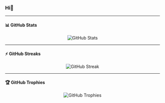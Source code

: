 ### Hi👋



---

#### 📊 GitHub Stats

<p align="center">
  <img src="https://github-readme-stats.vercel.app/api?username=Devthegreat07&show_icons=true&theme=tokyonight" alt="GitHub Stats" />
</p>

---

#### ⚡ GitHub Streaks

<p align="center">
  <img src="https://streak-stats.demolab.com/?user=Devthegreat07&theme=tokyonight" alt="GitHub Streak" />
</p>

---

#### 🏆 GitHub Trophies

<p align="center">
  <img src="https://github-profile-trophy.vercel.app/?username=Devthegreat07&theme=tokyonight&no-frame=true&row=1&column=6" alt="GitHub Trophies" />
</p>
